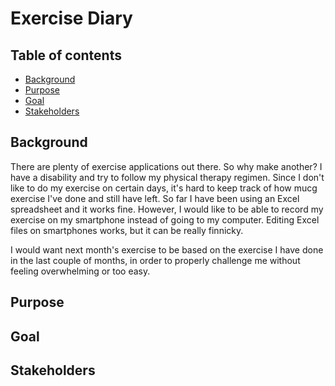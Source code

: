 # Exercise Diary

## Table of contents
* [Background](#background)
* [Purpose](#purpose)
* [Goal](#goal)
* [Stakeholders](#stakeholders)

## Background
There are plenty of exercise applications out there. So why make another? I have a disability and try to follow my physical therapy regimen. Since I don't like to do my exercise on certain days, it's hard to keep track of how mucg exercise I've done and still have left. So far I have been using an Excel spreadsheet and it works fine. However, I would like to be able to record my exercise on my smartphone instead of going to my computer. Editing Excel files on smartphones works, but it can be really finnicky.

I would want next month's exercise to be based on the exercise I have done in the last couple of months, in order to properly challenge me without feeling overwhelming or too easy.

## Purpose
## Goal
## Stakeholders
